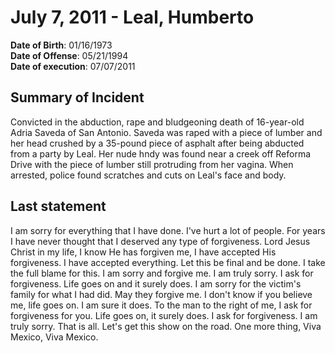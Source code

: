 # July 7, 2011 - Leal, Humberto

**Date of Birth**: 01/16/1973<br/>
**Date of Offense**: 05/21/1994<br/>
**Date of execution**: 07/07/2011<br/>

## Summary of Incident
Convicted in the abduction, rape and bludgeoning death of 16-year-old Adria Saveda of San Antonio. Saveda was raped with a piece of lumber and her head crushed by a 35-pound piece of asphalt after being abducted from a party by Leal. Her nude hndy was found near a creek off Reforma Drive with the piece of lumber still protruding from her vagina. When arrested, police found scratches and cuts on Leal's face and body.

## Last statement
I am sorry for everything that I have done. I've hurt a lot of people. For years I have never thought that I deserved any type of forgiveness. Lord Jesus Christ in my life, I know He has forgiven me, I have accepted His forgiveness. I have accepted everything. Let this be final and be done. I take the full blame for this. I am sorry and forgive me. I am truly sorry. I ask for forgiveness. Life goes on and it surely does. I am sorry for the victim's family for what I had did. May they forgive me. I don't know if you believe me, life goes on. I am sure it does. To the man to the right of me, I ask for forgiveness for you. Life goes on, it surely does. I ask for forgiveness. I am truly sorry. That is all. Let's get this show on the road. One more thing, Viva Mexico, Viva Mexico.